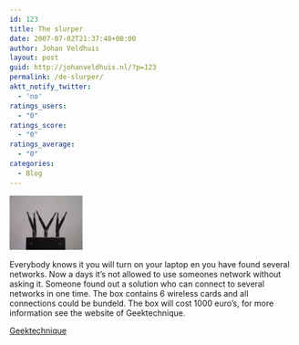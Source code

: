 ```yaml
---
id: 123
title: The slurper
date: 2007-07-02T21:37:48+00:00
author: Johan Veldhuis
layout: post
guid: http://johanveldhuis.nl/?p=123
permalink: /de-slurper/
aktt_notify_twitter:
  - 'no'
ratings_users:
  - "0"
ratings_score:
  - "0"
ratings_average:
  - "0"
categories:
  - Blog
---
```

[![De slurper](/wp-content/uploads/2008/03/slurper.thumbnail.jpg)](/wp-content/uploads/2008/03/slurper.jpg "De slurper")

Everybody knows it you will turn on your laptop en you have found several networks. Now a days it&#8217;s not allowed to use someones network without asking it. Someone found out a solution who can connect to several networks in one time. The box contains 6 wireless cards and all connections could be bundeld. The box will cost 1000 euro&#8217;s, for more information see the website of Geektechnique.

<a href="http://www.geektechnique.org/" target="_blank">Geektechnique</a>